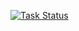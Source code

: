 [![Task Status](https://github.taskcluster.net/v1/repository/mozilla-mobile/phoenix/master/badge.svg)](https://github.taskcluster.net/v1/repository/mozilla-mobile/phoenix/master/latest)